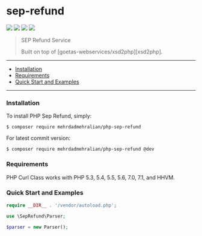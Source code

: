 # sep-refund

[![](https://img.shields.io/github/release/mehrdadmehralian/php-sep-refund.svg)](https://github.com/mehrdadmehralian/php-sep-refund/releases/)
[![](https://img.shields.io/github/license/mehrdadmehralian/php-sep-refund.svg)](https://github.com/mehrdadmehralian/php-sep-refund/blob/master/LICENSE)
[![](https://img.shields.io/travis/mehrdadmehralian/php-sep-refund.svg)](https://travis-ci.org/mehrdadmehralian/php-sep-refund/)
[![](https://img.shields.io/packagist/dt/mehrdadmehralian/php-sep-refund.svg)](https://github.com/mehrdadmehralian/php-sep-refund/releases/)

> SEP Refund Service
>
> Built on top of [goetas-webservices/xsd2php][xsd2php].

---

- [Installation](#installation)
- [Requirements](#requirements)
- [Quick Start and Examples](#quick-start-and-examples)

---

### Installation

To install PHP Sep Refund, simply:

    $ composer require mehrdadmehralian/php-sep-refund

For latest commit version:

    $ composer require mehrdadmehralian/php-sep-refund @dev

### Requirements

PHP Curl Class works with PHP 5.3, 5.4, 5.5, 5.6, 7.0, 7.1, and HHVM.

### Quick Start and Examples

```php
require __DIR__ . '/vendor/autoload.php';

use \SepRefund\Parser;

$parser = new Parser();
```
